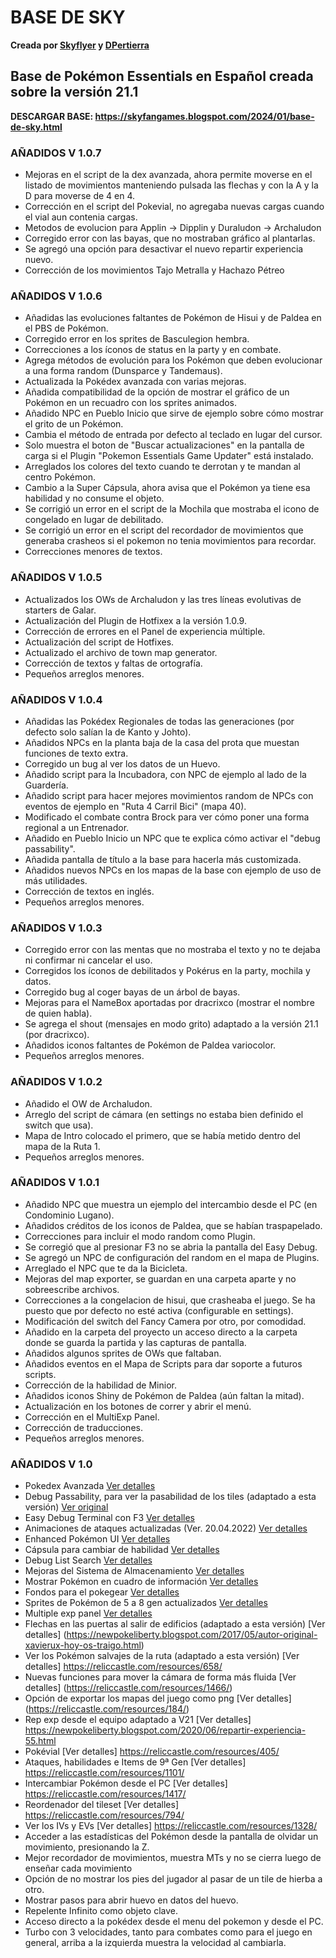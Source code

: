 # BASE DE SKY

**Creada por [Skyflyer](https://twitter.com/Sky_fangames) y [DPertierra](https://github.com/dpertierra)**

## Base de Pokémon Essentials en Español creada sobre la versión 21.1
**DESCARGAR BASE: https://skyfangames.blogspot.com/2024/01/base-de-sky.html**

### AÑADIDOS V 1.0.7

- Mejoras en el script de la dex avanzada, ahora permite moverse en el listado de movimientos manteniendo pulsada las flechas y con la A y la D para moverse de 4 en 4.
- Corrección en el script del Pokevial, no agregaba nuevas cargas cuando el vial aun contenia cargas.
- Metodos de evolucion para Applin -> Dipplin y Duraludon -> Archaludon
- Corregido error con las bayas, que no mostraban gráfico al plantarlas.
- Se agregó una opción para desactivar el nuevo repartir experiencia nuevo.
- Corrección de los movimientos Tajo Metralla y Hachazo Pétreo

### AÑADIDOS V 1.0.6

- Añadidas las evoluciones faltantes de Pokémon de Hisui y de Paldea en el PBS de Pokémon.
- Corregido error en los sprites de Basculegion hembra.
- Correcciones a los íconos de status en la party y en combate.
- Agrega métodos de evolución para los Pokémon que deben evolucionar a una forma random (Dunsparce y Tandemaus).
- Actualizada la Pokédex avanzada con varias mejoras.
- Añadida compatibilidad de la opción de mostrar el gráfico de un Pokémon en un recuadro con los sprites animados.
- Añadido NPC en Pueblo Inicio que sirve de ejemplo sobre cómo mostrar el grito de un Pokémon.
- Cambia el método de entrada por defecto al teclado en lugar del cursor.
- Solo muestra el boton de "Buscar actualizaciones" en la pantalla de carga si el Plugin "Pokemon Essentials Game Updater" está instalado.
- Arreglados los colores del texto cuando te derrotan y te mandan al centro Pokémon.
- Cambio a la Super Cápsula, ahora avisa que el Pokémon ya tiene esa habilidad y no consume el objeto.
- Se corrigió un error en el script de la Mochila que mostraba el icono de congelado en lugar de debilitado.
- Se corrigió un error en el script del recordador de movimientos que generaba crasheos si el pokemon no tenia movimientos para recordar.
- Correcciones menores de textos.

### AÑADIDOS V 1.0.5
- Actualizados los OWs de Archaludon y las tres líneas evolutivas de starters de Galar.
- Actualización del Plugin de Hotfixex a la versión 1.0.9.
- Corrección de errores en el Panel de experiencia múltiple.
- Actualización del script de Hotfixes.
- Actualizado el archivo de town map generator.
- Corrección de textos y faltas de ortografía.
- Pequeños arreglos menores.

### AÑADIDOS V 1.0.4
- Añadidas las Pokédex Regionales de todas las generaciones (por defecto solo salían la de Kanto y Johto).
- Añadidos NPCs en la planta baja de la casa del prota que muestan funciones de texto extra.
- Corregido un bug al ver los datos de un Huevo.
- Añadido script para la Incubadora, con NPC de ejemplo al lado de la Guardería.
- Añadido script para hacer mejores movimientos random de NPCs con eventos de ejemplo en "Ruta 4 Carril Bici" (mapa 40).
- Modificado el combate contra Brock para ver cómo poner una forma regional a un Entrenador.
- Añadido en Pueblo Inicio un NPC que te explica cómo activar el "debug passability".
- Añadida pantalla de título a la base para hacerla más customizada.
- Añadidos nuevos NPCs en los mapas de la base con ejemplo de uso de más utilidades.
- Corrección de textos en inglés.
- Pequeños arreglos menores.

### AÑADIDOS V 1.0.3

- Corregido error con las mentas que no mostraba el texto y no te dejaba ni confirmar ni cancelar el uso.
- Corregidos los íconos de debilitados y Pokérus en la party, mochila y datos.
- Corregido bug al coger bayas de un árbol de bayas.
- Mejoras para el NameBox aportadas por dracrixco (mostrar el nombre de quien habla).
- Se agrega el shout (mensajes en modo grito) adaptado a la versión 21.1 (por dracrixco).
- Añadidos iconos faltantes de Pokémon de Paldea variocolor.
- Pequeños arreglos menores.

### AÑADIDOS V 1.0.2

- Añadido el OW de Archaludon.
- Arreglo del script de cámara (en settings no estaba bien definido el switch que usa).
- Mapa de Intro colocado el primero, que se había metido dentro del mapa de la Ruta 1.
- Pequeños arreglos menores.

### AÑADIDOS V 1.0.1

- Añadido NPC que muestra un ejemplo del intercambio desde el PC (en Condominio Lugano).
- Añadidos créditos de los iconos de Paldea, que se habían traspapelado.
- Correcciones para incluir el modo random como Plugin.
- Se corregió que al presionar F3 no se abria la pantalla del Easy Debug.
- Se agregó un NPC de configuración del random en el mapa de Plugins.
- Arreglado el NPC que te da la Bicicleta.
- Mejoras del map exporter, se guardan en una carpeta aparte y no sobreescribe archivos.
- Correcciones a la congelacion de hisui, que crasheaba el juego. Se ha puesto que por defecto no esté activa (configurable en settings).
- Modificación del switch del Fancy Camera por otro, por comodidad.
- Añadido en la carpeta del proyecto un acceso directo a la carpeta donde se guarda la partida y las capturas de pantalla.
- Añadidos algunos sprites de OWs que faltaban.
- Añadidos eventos en el Mapa de Scripts para dar soporte a futuros scripts.
- Corrección de la habilidad de Minior.
- Añadidos iconos Shiny de Pokémon de Paldea (aún faltan la mitad).
- Actualización en los botones de correr y abrir el menú.
- Corrección en el MultiExp Panel.
- Corrección de traducciones.
- Pequeños arreglos menores.

### AÑADIDOS V 1.0

- Pokedex Avanzada [Ver detalles](https://reliccastle.com/resources/1380/)
- Debug Passability, para ver la pasabilidad de los tiles (adaptado a esta versión) [Ver original](https://www.pokecommunity.com/threads/debug-passibility-script-find-mapping-mistakes-yourself.352886/)
- Easy Debug Terminal con F3 [Ver detalles](https://reliccastle.com/resources/1094/)
- Animaciones de ataques actualizadas (Ver. 20.04.2022) [Ver detalles](https://www.pokecommunity.com/threads/gen-8-move-animation-project-last-update-2022-04-20.446303/)
- Enhanced Pokémon UI [Ver detalles](https://reliccastle.com/resources/1387/)
- Cápsula para cambiar de habilidad [Ver detalles](https://reliccastle.com/resources/1137/)
- Debug List Search [Ver detalles](https://reliccastle.com/resources/1460/)
- Mejoras del Sistema de Almacenamiento [Ver detalles](https://reliccastle.com/resources/1310/)
- Mostrar Pokémon en cuadro de información [Ver detalles](https://reliccastle.com/resources/1436/)
- Fondos para el pokegear [Ver detalles](https://reliccastle.com/resources/1321/)
- Sprites de Pokémon de 5 a 8 gen actualizados [Ver detalles](https://reliccastle.com/resources/1469/)
- Multiple exp panel [Ver detalles](https://reliccastle.com/resources/1327/)
- Flechas en las puertas al salir de edificios (adaptado a esta versión) [Ver detalles] (https://newpokeliberty.blogspot.com/2017/05/autor-original-xavierux-hoy-os-traigo.html)
- Ver los Pokémon salvajes de la ruta (adaptado a esta versión) [Ver detalles] https://reliccastle.com/resources/658/
- Nuevas funciones para mover la cámara de forma más fluida [Ver detalles] (https://reliccastle.com/resources/1466/)
- Opción de exportar los mapas del juego como png [Ver detalles] (https://reliccastle.com/resources/184/)
- Rep exp desde el equipo adaptado a V21 [Ver detalles] https://newpokeliberty.blogspot.com/2020/06/repartir-experiencia-55.html
- Pokévial [Ver detalles] https://reliccastle.com/resources/405/
- Ataques, habilidades e Items de 9ª Gen [Ver detalles] https://reliccastle.com/resources/1101/
- Intercambiar Pokémon desde el PC [Ver detalles] https://reliccastle.com/resources/1417/
- Reordenador del tileset [Ver detalles] https://reliccastle.com/resources/794/
- Ver los IVs y EVs [Ver detalles] https://reliccastle.com/resources/1328/
- Acceder a las estadísticas del Pokémon desde la pantalla de olvidar un movimiento, presionando la Z.
- Mejor recordador de movimientos, muestra MTs y no se cierra luego de enseñar cada movimiento
- Opción de no mostrar los pies del jugador al pasar de un tile de hierba a otro.
- Mostrar pasos para abrir huevo en datos del huevo.
- Repelente Infinito como objeto clave.
- Acceso directo a la pokédex desde el menu del pokemon y desde el PC.
- Turbo con 3 velocidades, tanto para combates como para el juego en general, arriba a la izquierda muestra la velocidad al cambiarla.
